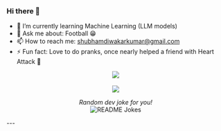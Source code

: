### Hi there 👋

- 🌱 I’m currently learning Machine Learning (LLM models)
- 💬 Ask me about: Football 😁
- 📫 How to reach me: <shubhamdiwakarkumar@gmail.com>
- ⚡ Fun fact: Love to do pranks, once nearly helped a friend with Heart Attack 🌝
<div align="center"  width="50">
<a href="https://github.com/Shubham4359/Shubham4359">
  <img align="center" src="https://github-readme-stats.vercel.app/api?username=Shubham4359&show_icons=true&count_private=true&title_color=CCD6F6&text_color=CCD6F6&icon_color=7276fd&bg_color=22272E&hide=issues&hide_border=1&border_radius=15&custom_title=Stats" />
</a>

<br />
<br />

<a href="https://github.com/Shubham4359/Shubham4359">
  <img align="center" src="https://github-readme-stats.vercel.app/api/top-langs/?username=Shubham4359&layout=compact&title_color=CCD6F6&text_color=CCD6F6&icon_color=2bbc8a&bg_color=22272E&hide_border=1&border_radius=15&custom_title=Languages" />
</a>
</br>

<i>Random dev joke for you! </i><br>
<img align="center" src="https://readme-jokes.vercel.app/api?bgColor=%23073b4c&textColor=%2306d6a0&aColor=%2306d6a0&borderColor=%2306d6a0" alt="README Jokes">
</div>
---
<!--
**Shubham4359/Shubham4359** is a ✨ _special_ ✨ repository because its `README.md` (this file) appears on your GitHub profile.
